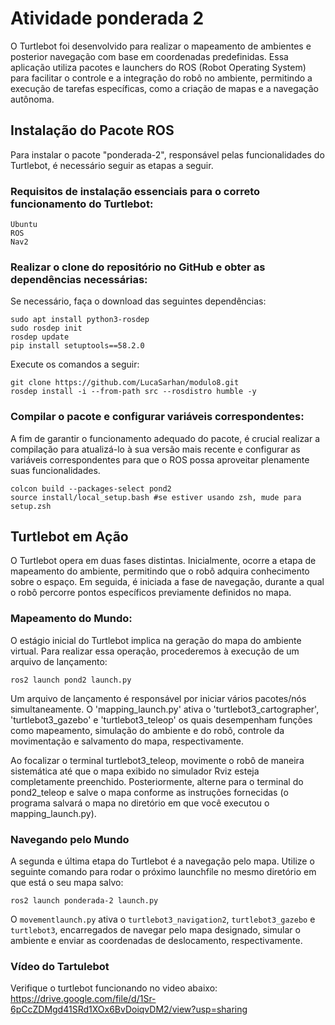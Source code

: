 # Atividade ponderada 2

O Turtlebot foi desenvolvido para realizar o mapeamento de ambientes e posterior navegação com base em coordenadas predefinidas. Essa aplicação utiliza pacotes e launchers do ROS (Robot Operating System) para facilitar o controle e a integração do robô no ambiente, permitindo a execução de tarefas específicas, como a criação de mapas e a navegação autônoma.

## Instalação do Pacote ROS

Para instalar o pacote "ponderada-2", responsável pelas funcionalidades do Turtlebot, é necessário seguir as etapas a seguir.

### Requisitos de instalação essenciais para o correto funcionamento do Turtlebot:

```
Ubuntu
ROS
Nav2
```

### Realizar o clone do repositório no GitHub e obter as dependências necessárias:

Se necessário, faça o download das seguintes dependências:

```
sudo apt install python3-rosdep
sudo rosdep init
rosdep update
pip install setuptools==58.2.0
```

Execute os comandos a seguir:

```
git clone https://github.com/LucaSarhan/modulo8.git
rosdep install -i --from-path src --rosdistro humble -y
```

### Compilar o pacote e configurar variáveis correspondentes:

A fim de garantir o funcionamento adequado do pacote, é crucial realizar a compilação para atualizá-lo à sua versão mais recente e configurar as variáveis correspondentes para que o ROS possa aproveitar plenamente suas funcionalidades.

```
colcon build --packages-select pond2
source install/local_setup.bash #se estiver usando zsh, mude para setup.zsh
```

## Turtlebot em Ação

O Turtlebot opera em duas fases distintas. Inicialmente, ocorre a etapa de mapeamento do ambiente, permitindo que o robô adquira conhecimento sobre o espaço. Em seguida, é iniciada a fase de navegação, durante a qual o robô percorre pontos específicos previamente definidos no mapa.


### Mapeamento do Mundo:

O estágio inicial do Turtlebot implica na geração do mapa do ambiente virtual. Para realizar essa operação, procederemos à execução de um arquivo de lançamento:
```
ros2 launch pond2 launch.py
```

Um arquivo de lançamento é responsável por iniciar vários pacotes/nós simultaneamente. O 'mapping_launch.py' ativa o 'turtlebot3_cartographer', 'turtlebot3_gazebo' e 'turtlebot3_teleop' os quais desempenham funções como mapeamento, simulação do ambiente e do robô, controle da movimentação e salvamento do mapa, respectivamente.

Ao focalizar o terminal turtlebot3_teleop, movimente o robô de maneira sistemática até que o mapa exibido no simulador Rviz esteja completamente preenchido. Posteriormente, alterne para o terminal do pond2_teleop e salve o mapa conforme as instruções fornecidas (o programa salvará o mapa no diretório em que você executou o mapping_launch.py).


### Navegando pelo Mundo
A segunda e última etapa do Turtlebot é a navegação pelo mapa. Utilize o seguinte comando para rodar o próximo launchfile no mesmo diretório em que está o seu mapa salvo:

```
ros2 launch ponderada-2 launch.py
```

O `movementlaunch.py` ativa o `turtlebot3_navigation2`, `turtlebot3_gazebo` e `turtlebot3`, encarregados de navegar pelo mapa designado, simular o ambiente e enviar as coordenadas de deslocamento, respectivamente.

### Vídeo do Tartulebot

Verifique o turtlebot funcionando no video abaixo: https://drive.google.com/file/d/1Sr-6pCcZDMgd41SRd1XOx6BvDoiqvDM2/view?usp=sharing


